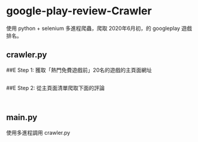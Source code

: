 # google-play-review-Crawler
使用 python + selenium 多進程爬蟲，爬取 2020年6月初，的 googleplay 遊戲排名。

## crawler.py
##E Step 1: 獲取「熱門免費遊戲前」20名的遊戲的主頁面網址

![]()

##E Step 2: 從主頁面清單爬取下面的評論

![]()

![]()

## main.py
使用多進程調用 crawler.py
